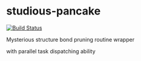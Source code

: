 # studious-pancake

[![Build Status](https://travis-ci.com/HsuanTingLu/studious-pancake.svg?token=tDHixgpdZAhsXN1fMdDk&branch=develop)](https://travis-ci.com/HsuanTingLu/studious-pancake)

Mysterious structure bond pruning routine wrapper

with parallel task dispatching ability
